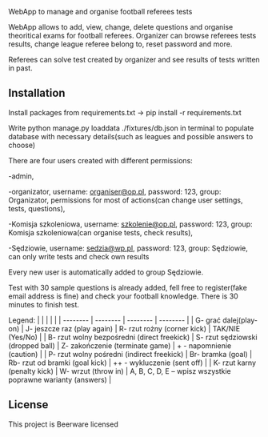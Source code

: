 WebApp to manage and organise football referees tests


WebApp allows to add, view, change, delete questions and organise theoritical exams for football referees. Organizer can browse referees tests results, change league referee belong to, reset password and more.

Referees can solve test created by organizer and see results of tests written in past.

## Installation

Install packages from requirements.txt -> pip install -r requirements.txt

Write python manage.py loaddata ./fixtures/db.json in terminal to populate database with necessary details(such as leagues and possible answers to choose)

There are four users created with different permissions: 

-admin,

-organizator, username: organiser@op.pl, password: 123, group: Organizator, permissions for most of actions(can change user settings, tests, questions),

-Komisja szkoleniowa, username: szkolenie@op.pl, password: 123, group: Komisja szkoleniowa(can organise tests, check results),

-Sędziowie, username: sedzia@wp.pl, password: 123, group: Sędziowie, can only write tests and check own results

Every new user is automatically added to group Sędziowie.

Test with 30 sample questions is already added, fell free to register(fake email address is fine) and check your football knowledge.
There is 30 minutes to finish test.

Legend:
| | | |  |
| -------- | -------- | -------- | -------- |
| 	G- grać dalej(play-on)	                    | 	J- jeszcze raz (play again)	        | 	R- rzut rożny (corner kick)	     |  	TAK/NIE (Yes/No)	     | 
| 	B- rzut wolny bezpośredni (direct freekick)	| 	S- rzut sędziowski (dropped ball)	| 	Z- zakończenie (terminate game)	 | + - napomnienie (caution)     |
| 	P- rzut wolny pośredni (indirect freekick)	| 	Br- bramka (goal)	                | 	Rb- rzut od bramki (goal kick)	 | ++ - wykluczenie (sent off)   |
| 	K- rzut karny (penalty kick)	            | 	W- wrzut (throw in)             	| 	A, B, C, D, E – wpisz wszystkie poprawne warianty (answers)      | 




## License
This project is Beerware licensed
